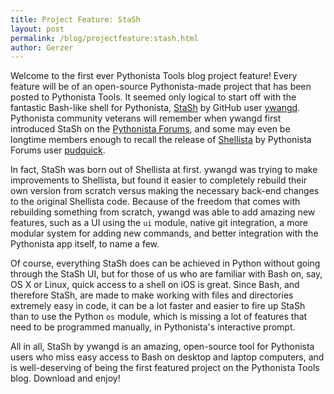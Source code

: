 ```yaml
---
title: Project Feature: StaSh
layout: post
permalink: /blog/projectfeature:stash.html
author: Gerzer
---
```

Welcome to the first ever Pythonista Tools blog project feature! Every feature will be of an open-source Pythonista-made project that has been posted to Pythonista Tools. It seemed only logical to start off with the fantastic Bash-like shell for Pythonista, [StaSh](https://github.com/ywangd/stash) by GitHub user [ywangd](https://github.com/ywangd). Pythonista community veterans will remember when ywangd first introduced StaSh on the [Pythonista Forums](http://omz-forums.appspot.com/pythonista), and some may even be longtime members enough to recall the release of [Shellista](http://omz-forums.appspot.com/pythonista/post/5302343285342208) by Pythonista Forums user [pudquick](http://omz-forums.appspot.com/user/pudquick).  

In fact, StaSh was born out of Shellista at first. ywangd was trying to make improvements to Shellista, but found it easier to completely rebuild their own version from scratch versus making the necessary back-end changes to the original Shellista code. Because of the freedom that comes with rebuilding something from scratch, ywangd was able to add amazing new features, such as a UI using the `ui` module, native git integration, a more modular system for adding new commands, and better integration with the Pythonista app itself, to name a few.  

Of course, everything StaSh does can be achieved in Python without going through the StaSh UI, but for those of us who are familiar with Bash on, say, OS X or Linux, quick access to a shell on iOS is great. Since Bash, and therefore StaSh, are made to make working with files and directories extremely easy in code, it can be a lot faster and easier to fire up StaSh than to use the Python `os` module, which is missing a lot of features that need to be programmed manually, in Pythonista's interactive prompt.  

All in all, StaSh by ywangd is an amazing, open-source tool for Pythonista users who miss easy access to Bash on desktop and laptop computers, and is well-deserving of being the first featured project on the Pythonista Tools blog. Download and enjoy!
